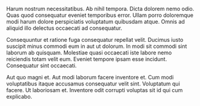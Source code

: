Harum nostrum necessitatibus. Ab nihil tempora. Dicta dolorem nemo odio. Quas quod consequatur eveniet temporibus error. Ullam porro doloremque modi harum dolore perspiciatis voluptatum quibusdam atque. Omnis ad aliquid illo delectus occaecati ad consequatur.
 Consequuntur et ratione fuga consequatur repellat velit. Ducimus iusto suscipit minus commodi eum in aut ut dolorum. In modi sit commodi sint laborum ab quisquam. Molestiae quasi occaecati iste labore nemo reiciendis totam velit eum. Eveniet tempore ipsam esse incidunt. Consequatur sint occaecati.
 Aut quo magni et. Aut modi laborum facere inventore et. Cum modi voluptatibus itaque accusamus consequatur velit sint. Voluptatum qui facere. Ut laboriosam et. Inventore odit corrupti voluptas sit id qui cum explicabo.